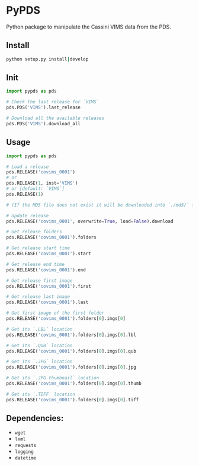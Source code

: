 PyPDS
===
Python package to manipulate the Cassini VIMS data from the PDS.

Install
---
```bash
python setup.py install|develop
```

Init
---
```python
import pypds as pds

# Check the last release for `VIMS`
pds.PDS('VIMS').last_release

# Download all the available releases
pds.PDS('VIMS').download_all
```

Usage
---
```python
import pypds as pds

# Load a release
pds.RELEASE('covims_0001')
# or
pds.RELEASE(1, inst='VIMS')
# or [default: `VIMS`]
pds.RELEASE(1)

# (If the MD5 file does not exist it will be downloaded into `./md5/` folder)

# Update release
pds.RELEASE('covims_0001', overwrite=True, load=False).download

# Get release folders
pds.RELEASE('covims_0001').folders

# Get release start time
pds.RELEASE('covims_0001').start

# Get release end time
pds.RELEASE('covims_0001').end

# Get release first image
pds.RELEASE('covims_0001').first

# Get release last image
pds.RELEASE('covims_0001').last

# Get first image of the first folder
pds.RELEASE('covims_0001').folders[0].imgs[0]

# Get its `.LBL` location
pds.RELEASE('covims_0001').folders[0].imgs[0].lbl

# Get its `.QUB` location
pds.RELEASE('covims_0001').folders[0].imgs[0].qub

# Get its `.JPG` location
pds.RELEASE('covims_0001').folders[0].imgs[0].jpg

# Get its `.JPG thumbnail` location
pds.RELEASE('covims_0001').folders[0].imgs[0].thumb

# Get its `.TIFF` location
pds.RELEASE('covims_0001').folders[0].imgs[0].tiff
```


Dependencies:
---
- `wget`
- `lxml`
- `requests`
- `logging`
- `datetime`

